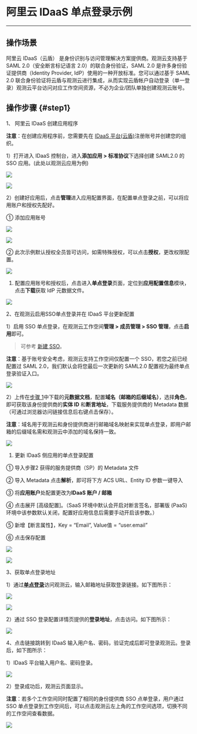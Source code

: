 # 阿里云 IDaaS 单点登录示例
---


## 操作场景

阿里云 IDaaS（云盾） 是身份识别与访问管理解决方案提供商。观测云支持基于 SAML 2.0（安全断言标记语言 2.0）的联合身份验证，SAML 2.0 是许多身份验证提供商（Identity Provider, IdP）使用的一种开放标准。您可以通过基于 SAML 2.0 联合身份验证将云盾与观测云进行集成，从而实现云盾帐户自动登录（单一登录）观测云平台访问对应工作空间资源，不必为企业/团队单独创建观测云账号。

## 操作步骤 {#step1}

1、 阿里云 IDaaS 创建应用程序 

**注意**：在创建应用程序前，您需要先在 [IDaaS 平台(云盾)](https://yundun.console.aliyun.com/)注册账号并创建您的组织。

1）打开进入 IDaaS 控制台，进入**添加应用 > 标准协议**下选择创建 SAML2.0 的 SSO 应用。(此处以观测云应用为例)

![](../img/06_aliyun_01.png)

![](../img/06_aliyun_02.png)

2）创建好应用后，点击**管理**进入应用配置界面，在配置单点登录之前，可以将应用账户和授权先配好。

① 添加应用账号

![](../img/06_aliyun_03.png)

![](../img/06_aliyun_04.png)

② 此次示例默认授权全员皆可访问，如需特殊授权，可以点击**授权**，更改权限配置。

![](../img/06_aliyun_05.png)


1) 配置应用账号和授权后，点击进入**单点登录**页面，定位到**应用配置信息**模块，点击**下载**获取 IdP 元数据文件。

![](../img/06_aliyun_06.png)

2、在观测云启用SSO单点登录并在 IDaaS 平台更新配置

1）启用 SSO 单点登录，在观测云工作空间**管理 > 成员管理 > SSO 管理**，点击**启用**即可。

> 可参考 [新建 SSO](../../management/sso/index.md)。

**注意**：基于账号安全考虑，观测云支持工作空间仅配置一个 SSO，若您之前已经配置过 SAML 2.0，我们默认会将您最后一次更新的 SAML2.0 配置视为最终单点登录验证入口。

![](../img/1.sso_enable.png)

2）上传在[步骤 1](#step1)中下载的**元数据文档**，配置**域名（邮箱的后缀域名）**，选择**角色**，即可获取该身份提供商的**实体 ID** 和**断言地址**，下载服务提供商的 Metadata 数据（可通过浏览器访问链接信息后右键点击保存）。

**注意**：域名用于观测云和身份提供商进行邮箱域名映射来实现单点登录，即用户邮箱的后缀域名需和观测云中添加的域名保持一致。

![](../img/1.sso_enable_2.png)

1) 更新 IDaaS 侧应用的单点登录配置

① 导入步骤2 获得的服务提供商（SP）的 Metadata 文件

② 导入 Metadata 点击**解析**，即可将下方 ACS URL、Entity ID 参数一键导入

③ 将**应用账户**处配置更改为**IDaaS 账户 / 邮箱**

④ 点击展开 [高级配置]。（SaaS 环境中默认会开启对断言签名，部署版 (PaaS) 环境中该参数默认关闭，配置好应用信息后需要手动开启该参数。）

⑤ 新增【断言属性】，Key = “Email”, Value值 = “user.email”

⑥ 点击保存配置

![](../img/06_aliyun_09.png)

![](../img/06_aliyun_10.png)

3、获取单点登录地址

1）通过[**单点登录**](https://auth.guance.com/login/sso)访问观测云，输入邮箱地址获取登录链接。如下图所示：

![](../img/06_aliyun_11.png)

![](../img/06_aliyun_12.png)

2）通过 SSO 登录配置详情页提供的**登录地址**，点击访问。如下图所示：

![](../img/06_aliyun_13.png)


4、点击链接跳转到 IDaaS 输入用户名、密码，验证完成后即可登录观测云。登录后，如下图所示：

1）IDaaS 平台输入用户名、密码登录。

![](../img/06_aliyun_14.png)

2）登录成功后，观测云页面显示。

**注意**：若多个工作空间同时配置了相同的身份提供商 SSO 点单登录，用户通过 SSO 单点登录到工作空间后，可以点击观测云左上角的工作空间选项，切换不同的工作空间查看数据。

![](../img/06_aliyun_15.png)


